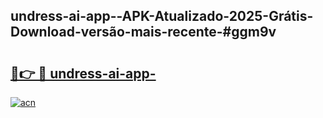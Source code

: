 ## undress-ai-app--APK-Atualizado-2025-Grátis-Download-versão-mais-recente-#ggm9v

# <h2><a href="https://ainizakaria.my?title=undress-ai-app-&ref=20M">🔗👉 🔴 undress-ai-app-</a></h2>

[![acn](https://github.com/user-attachments/assets/0f9c940e-d8b0-45ae-aac7-cd30a18b3e1c)](https://ainizakaria.my?title=undress-ai-app-&ref=20M)

